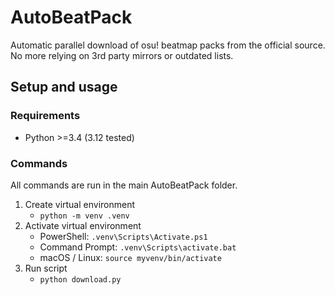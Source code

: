 # AutoBeatPack

Automatic parallel download of osu! beatmap packs from the official source. No more relying on 3rd party mirrors or outdated lists.

## Setup and usage
### Requirements
- Python >=3.4 (3.12 tested)

### Commands
All commands are run in the main AutoBeatPack folder.

1. Create virtual environment
   - `python -m venv .venv`
2. Activate virtual environment
   - PowerShell: `.venv\Scripts\Activate.ps1`  
   - Command Prompt: `.venv\Scripts\activate.bat`
   - macOS / Linux: `source myvenv/bin/activate`
3. Run script
   - `python download.py`